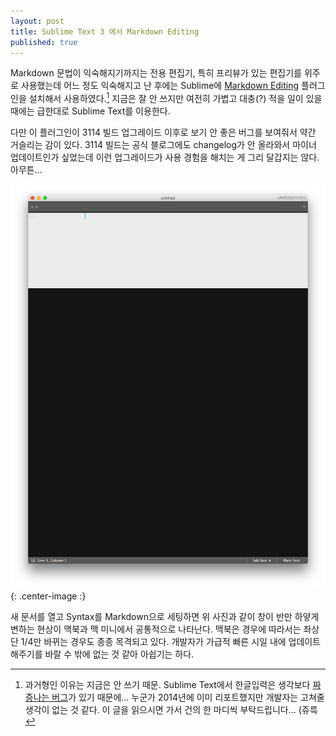 ```yaml
---
layout: post
title: Sublime Text 3 에서 Markdown Editing
published: true
---
```


Markdown 문법이 익숙해지기까지는 전용 편집기, 특히 프리뷰가 있는 편집기를 위주로 사용했는데 어느 정도 익숙해지고 난 후에는 Sublime에 [Markdown Editing](https://packagecontrol.io/packages/MarkdownEditing) 플러그인을 설치해서 사용하였다.[^1] 지금은 잘 안 쓰지만 여전히 가볍고 대충(?) 적을 일이 있을 때에는 급한대로 Sublime Text를 이용한다.

[^1]: 과거형인 이유는 지금은 안 쓰기 때문. Sublime Text에서 한글입력은 생각보다 [짜증나는 버그](https://forum.sublimetext.com/t/cursor-pointer-error/13616)가 있기 때문에... 누군가 2014년에 이미 리포트했지만 개발자는 고쳐줄 생각이 없는 것 같다. 이 글을 읽으시면 가서 건의 한 마디씩 부탁드립니다... (쥬륵

다만 이 플러그인이 3114 빌드 업그레이드 이후로 보기 안 좋은 버그를 보여줘서 약간 거슬리는 감이 있다. 3114 빌드는 공식 블로그에도 changelog가 안 올라와서 마이너 업데이트인가 싶었는데 이런 업그레이드가 사용 경험을 해치는 게 그리 달갑지는 않다. 아무튼... 

![image](/Resources/2016-05-21/sl_markdownediting.png){: .center-image :}

새 문서를 열고 Syntax를 Markdown으로 세팅하면 위 사진과 같이 창이 반만 하얗게 변하는 현상이 맥북과 맥 미니에서 공통적으로 나타난다. 맥북은 경우에 따라서는 좌상단 1/4만 바뀌는 경우도 종종 목격되고 있다. 개발자가 가급적 빠른 시일 내에 업데이트 해주기를 바랄 수 밖에 없는 것 같아 아쉽기는 하다.